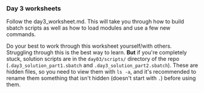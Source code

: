 ### Day 3 worksheets

Follow the day3_worksheet.md. This will take you through how to build sbatch scripts as well as how to load modules and use a few new commands.

Do your best to work through this worksheet yourself/with others. Struggling through this is the best way to learn. **But** if you're completely stuck, solution scripts are in the `day03/scripts/` directory of the repo (`.day3_solution_part1.sbatch` and `.day3_solution_part2.sbatch`). These are hidden files, so you need to view them with `ls -a`, and it's recommended to rename them something that isn't hidden (doesn't start with `.`) before using them.
